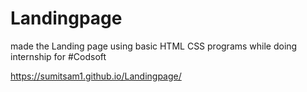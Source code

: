 # Landingpage
made the Landing page using basic HTML CSS programs while doing internship for #Codsoft

https://sumitsam1.github.io/Landingpage/
